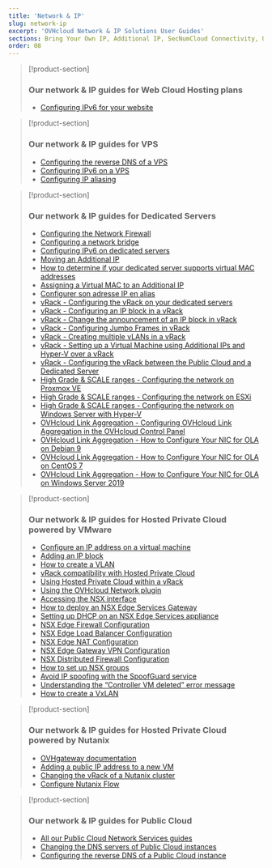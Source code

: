```yaml
---
title: 'Network & IP'
slug: network-ip
excerpt: 'OVHcloud Network & IP Solutions User Guides'
sections: Bring Your Own IP, Additional IP, SecNumCloud Connectivity, Our network & IP guides for Web Cloud Hosting plans, Our network & IP guides for VPS, Our network & IP guides for Dedicated Servers, Our network & IP guides for Hosted Private Cloud powered by VMware, Our network & IP guides for Hosted Private Cloud powered by Nutanix, Our network & IP guides for Public Cloud
order: 08
---
```


> [!product-section]
>
> ### Our network & IP guides for Web Cloud Hosting plans
>
> - [Configuring IPv6 for your website](https://docs.ovh.com/gb/en/hosting/configure-ipv6-for-your-website/)
>

> [!product-section]
>
> ### Our network & IP guides for VPS
>
> - [Configuring the reverse DNS of a VPS](https://docs.ovh.com/gb/en/vps/configure-reverse-dns-vps/)
> - [Configuring IPv6 on a VPS](https://docs.ovh.com/gb/en/vps/configuring-ipv6/)
> - [Configuring IP aliasing](https://docs.ovh.com/gb/en/vps/network-ipaliasing-vps/)
>

> [!product-section]
>
> ### Our network & IP guides for Dedicated Servers
>
> - [Configuring the Network Firewall](https://docs.ovh.com/gb/en/dedicated/firewall-network/)
> - [Configuring a network bridge](https://docs.ovh.com/gb/en/dedicated/network-bridging/)
> - [Configuring IPv6 on dedicated servers](https://docs.ovh.com/gb/en/dedicated/network-ipv6/)
> - [Moving an Additional IP](https://docs.ovh.com/gb/en/dedicated/ip-fo-move/)
> - [How to determine if your dedicated server supports virtual MAC addresses](https://docs.ovh.com/gb/en/dedicated/network-support-virtual-mac/)
> - [Assigning a Virtual MAC to an Additional IP](https://docs.ovh.com/gb/en/dedicated/network-virtual-mac/)
> - [Configurer son adresse IP en alias](https://docs.ovh.com/fr/dedicated/network-ipaliasing/)
> - [vRack - Configuring the vRack on your dedicated servers](https://docs.ovh.com/gb/en/dedicated/configuring-vrack-on-dedicated-servers/)
> - [vRack - Configuring an IP block in a vRack](https://docs.ovh.com/gb/en/dedicated/ip-block-vrack/)
> - [vRack - Change the announcement of an IP block in vRack](https://docs.ovh.com/gb/en/dedicated/change-anouncement-ip-block-vrack/)
> - [vRack - Configuring Jumbo Frames in vRack](https://docs.ovh.com/gb/en/dedicated/network-jumbo/)
> - [vRack - Creating multiple vLANs in a vRack](https://docs.ovh.com/gb/en/dedicated/multiple-vlans/)
> - [vRack - Setting up a Virtual Machine using Additional IPs and Hyper-V over a vRack](https://docs.ovh.com/gb/en/dedicated/foip-vrack-hyperv/)
> - [vRack - Configuring the vRack between the Public Cloud and a Dedicated Server](https://docs.ovh.com/gb/en/dedicated/vrack-pci-ds/)
> - [High Grade & SCALE ranges - Configuring the network on Proxmox VE](https://docs.ovh.com/gb/en/dedicated/proxmox-network-hg-scale/)
> - [High Grade & SCALE ranges - Configuring the network on ESXi](https://docs.ovh.com/gb/en/dedicated/esxi-network-hg-scale/)
> - [High Grade & SCALE ranges - Configuring the network on Windows Server with Hyper-V](https://docs.ovh.com/gb/en/dedicated/hyperv-network-hg-scale/)
> - [OVHcloud Link Aggregation - Configuring OVHcloud Link Aggregation in the OVHcloud Control Panel](https://docs.ovh.com/gb/en/dedicated/ola-manager/)
> - [OVHcloud Link Aggregation - How to Configure Your NIC for OLA on Debian 9](https://docs.ovh.com/gb/en/dedicated/ola-debian9/)
> - [OVHcloud Link Aggregation - How to Configure Your NIC for OLA on CentOS 7](https://docs.ovh.com/gb/en/dedicated/ola-centos7/)
> - [OVHcloud Link Aggregation - How to Configure Your NIC for OLA on Windows Server 2019](https://docs.ovh.com/gb/en/dedicated/ola-w2k19/)
>

> [!product-section]
>
> ### Our network & IP guides for Hosted Private Cloud powered by VMware
>
> - [Configure an IP address on a virtual machine](https://docs.ovh.com/gb/en/private-cloud/configure-ip-on-virtual-machine/)
> - [Adding an IP block](https://docs.ovh.com/gb/en/private-cloud/add-ip-block/)
> - [How to create a VLAN](https://docs.ovh.com/gb/en/private-cloud/creation-vlan/)
> - [vRack compatibility with Hosted Private Cloud](https://docs.ovh.com/gb/en/private-cloud/vrack-compatibility-hosted-private-cloud/)
> - [Using Hosted Private Cloud within a vRack](https://docs.ovh.com/gb/en/private-cloud/using-private-cloud-with-vrack/)
> - [Using the OVHcloud Network plugin](https://docs.ovh.com/gb/en/private-cloud/plugin-ovh-network/)
> - [Accessing the NSX interface](https://docs.ovh.com/gb/en/private-cloud/accessing-NSX-interface/)
> - [How to deploy an NSX Edge Services Gateway](https://docs.ovh.com/gb/en/private-cloud/how-to-deploy-an-nsx-edge-gateway/)
> - [Setting up DHCP on an NSX Edge Services appliance](https://docs.ovh.com/gb/en/private-cloud/setup-dhcp-nsx-edge/)
> - [NSX Edge Firewall Configuration](https://docs.ovh.com/gb/en/private-cloud/nsx-edge-firewall-configuration/)
> - [NSX Edge Load Balancer Configuration ](https://docs.ovh.com/gb/en/private-cloud/nsx-edge-load-balancer-configuration/)
> - [NSX Edge NAT Configuration](https://docs.ovh.com/gb/en/private-cloud/nsx-edge-nat-configuration/)
> - [NSX Edge Gateway VPN Configuration](https://docs.ovh.com/gb/en/private-cloud/nsx-edge-gateway-vpn-configuration/)
> - [NSX Distributed Firewall Configuration](https://docs.ovh.com/gb/en/private-cloud/nsx-distributed-firewall-configuration/)
> - [How to set up NSX groups](https://docs.ovh.com/gb/en/private-cloud/setup-nsx-groups/)
> - [Avoid IP spoofing with the SpoofGuard service](https://docs.ovh.com/gb/en/private-cloud/spoofguard/)
> - [Understanding the “Controller VM deleted” error message](https://docs.ovh.com/gb/en/private-cloud/error-controller-nsx/)
> - [How to create a VxLAN](https://docs.ovh.com/gb/en/private-cloud/nsx-creation-vxlan/)

> [!product-section]
>
> ### Our network & IP guides for Hosted Private Cloud powered by Nutanix
>
> - [OVHgateway documentation](https://docs.ovh.com/gb/en/nutanix/ovh-gateway-documentation/)
> - [Adding a public IP address to a new VM](https://docs.ovh.com/gb/en/nutanix/nutanix-public-ip/)
> - [Changing the vRack of a Nutanix cluster](https://docs.ovh.com/gb/en/nutanix/nutanix-change-vrack/)
> - [Configure Nutanix Flow](https://docs.ovh.com/gb/en/nutanix/nutanix-flow/)

> [!product-section]
>
> ### Our network & IP guides for Public Cloud
>
> - [All our Public Cloud Network Services guides](https://docs.ovh.com/gb/en/publiccloud/network-services/)
> - [Changing the DNS servers of Public Cloud instances](https://docs.ovh.com/gb/en/public-cloud/change-instance-dns-servers/)
> - [Configuring the reverse DNS of a Public Cloud instance](https://docs.ovh.com/gb/en/public-cloud/configure-reverse-dns-instance/)